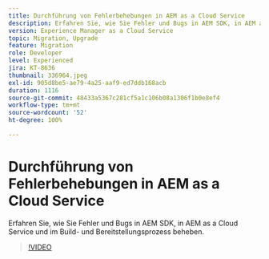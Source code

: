 ```yaml
---
title: Durchführung von Fehlerbehebungen in AEM as a Cloud Service
description: Erfahren Sie, wie Sie Fehler und Bugs in AEM SDK, in AEM as a Cloud Service und im Build- und Bereitstellungsprozess beheben.
version: Experience Manager as a Cloud Service
topic: Migration, Upgrade
feature: Migration
role: Developer
level: Experienced
jira: KT-8636
thumbnail: 336964.jpeg
exl-id: 905d8be5-ae79-4a25-aaf9-ed7ddb168acb
duration: 1116
source-git-commit: 48433a5367c281cf5a1c106b08a1306f1b0e8ef4
workflow-type: tm+mt
source-wordcount: '52'
ht-degree: 100%

---
```


# Durchführung von Fehlerbehebungen in AEM as a Cloud Service

Erfahren Sie, wie Sie Fehler und Bugs in AEM SDK, in AEM as a Cloud Service und im Build- und Bereitstellungsprozess beheben.

>[!VIDEO](https://video.tv.adobe.com/v/336964?quality=12&learn=on)
